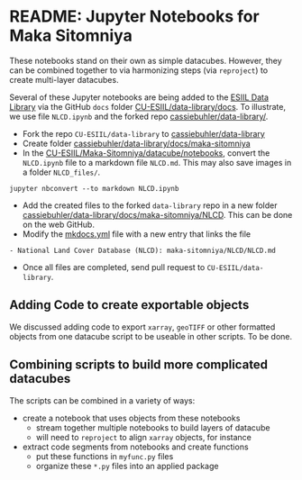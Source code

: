 # README: Jupyter Notebooks for Maka Sitomniya

These notebooks stand on their own as simple datacubes.
However, they can be combined together to via harmonizing steps
(via `reproject`) to create multi-layer datacubes.

Several of these Jupyter notebooks are being added to the
[ESIIL Data Library](https://data-library.esiil.org)
via the GitHub `docs` folder
[CU-ESIIL/data-library/docs](https://github.com/CU-ESIIL/data-library/tree/main/docs).
To illustrate, we use file `NLCD.ipynb` and the forked repo
[cassiebuhler/data-library/](https://github.com/cassiebuhler/data-library).

- Fork the repo `CU-ESIIL/data-library` to
[cassiebuhler/data-library](https://github.com/cassiebuhler/data-library)
- Create folder
[cassiebuhler/data-library/docs/maka-sitomniya](https://github.com/cassiebuhler/data-library/tree/main/docs/maka-sitomniya/NLCD)
- In the
[CU-ESIIL/Maka-Sitomniya/datacube/notebooks](https://github.com/CU-ESIIL/Maka-Sitomniya/tree/main/datacube/notebooks),
convert the `NLCD.ipynb` file to a markdown file `NLCD.md`.
This may also save images in a folder `NLCD_files/`.

```{bash}
jupyter nbconvert --to markdown NLCD.ipynb
```

- Add the created files to the forked `data-library` repo in a new folder
[cassiebuhler/data-library/docs/maka-sitomniya/NLCD](https://github.com/cassiebuhler/data-library/tree/main/docs/maka-sitomniya/NLCD).
This can be done on the web GitHub.
- Modify the
[mkdocs.yml](https://github.com/cassiebuhler/data-library/blob/main/mkdocs.yml)
file with a new entry that links the file

```
- National Land Cover Database (NLCD): maka-sitomniya/NLCD/NLCD.md
```

- Once all files are completed, send pull request to `CU-ESIIL/data-library`.

## Adding Code to create exportable objects

We discussed adding code to export `xarray`, `geoTIFF` or other formatted objects 
from one datacube script to be useable in other scripts.
To be done.

## Combining scripts to build more complicated datacubes

The scripts can be combined in a variety of ways:

- create a notebook that uses objects from these notebooks
  - stream together multiple notebooks to build layers of datacube
  - will need to `reproject` to align `xarray` objects, for instance
- extract code segments from notebooks and create functions
  - put these functions in `myfunc.py` files
  - organize these `*.py` files into an applied package  

